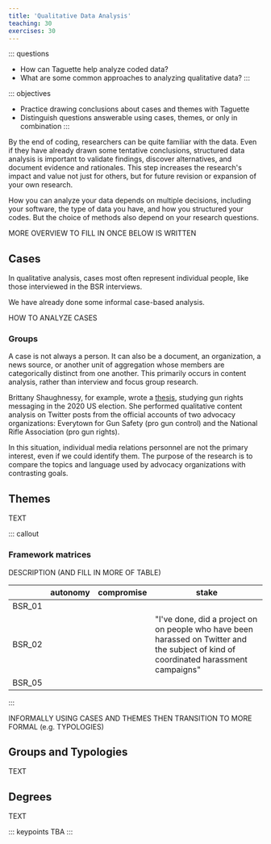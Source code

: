 ```yaml
---
title: 'Qualitative Data Analysis'
teaching: 30
exercises: 30
---
```


::: questions
-   How can Taguette help analyze coded data?
-   What are some common approaches to analyzing qualitative data?
:::

::: objectives
-   Practice drawing conclusions about cases and themes with Taguette
-   Distinguish questions answerable using cases, themes, or only in combination
:::

By the end of coding, researchers can be quite familiar with the data.
Even if they have already drawn some tentative conclusions, structured
data analysis is important to validate findings, discover alternatives,
and document evidence and rationales. This step increases the research's
impact and value not just for others, but for future revision or
expansion of your own research.

How you can analyze your data depends on multiple decisions, including your software, the type of data you have, and how you structured your codes. But the choice of methods also depend on your research questions.

MORE OVERVIEW TO FILL IN ONCE BELOW IS WRITTEN

## Cases

In qualitative analysis, cases most often represent individual people, like those interviewed in the BSR interviews.

We have already done some informal case-based analysis.

HOW TO ANALYZE CASES

### Groups

A case is not always a person. It can also be a document, an organization, a news source, or another unit of aggregation whose members are categorically distinct from one another. This primarily occurs in content analysis, rather than interview and focus group research.

Brittany Shaughnessy, for example, wrote a [thesis](http://hdl.handle.net/10919/103776), studying gun rights messaging in the 2020 US election. She performed qualitative content analysis on Twitter posts from the official accounts of two advocacy organizations: Everytown for Gun Safety (pro gun control) and the National Rifle Association (pro gun rights). 

In this situation, individual media relations personnel are not the primary interest, even if we could identify them. The purpose of the research is to compare the topics and language used by advocacy organizations with contrasting goals.

## Themes

TEXT

::: callout

### Framework matrices

DESCRIPTION (AND FILL IN MORE OF TABLE)

|        | autonomy | compromise | stake |
|:-------------------|------------------|------------------|------------------|
| BSR_01 |          |            | |
| BSR_02 |          |            | "I've done, did a project on on people who have been harassed on Twitter and the subject of kind of coordinated harassment campaigns" |
| BSR_05 |          |            | |

:::

INFORMALLY USING CASES AND THEMES THEN TRANSITION TO MORE FORMAL (e.g. TYPOLOGIES)

## Groups and Typologies

TEXT

## Degrees

TEXT

::: keypoints
TBA
:::

